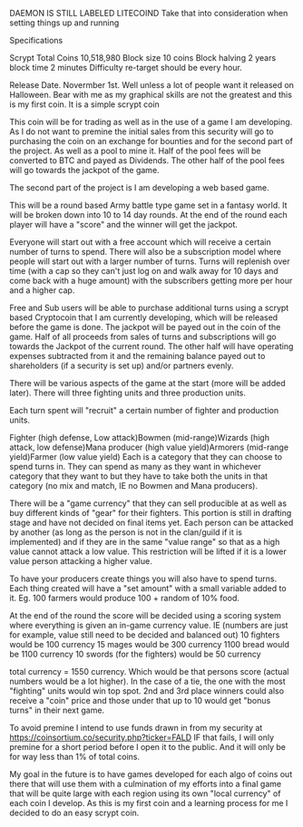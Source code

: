 DAEMON IS STILL LABELED LITECOIND  Take that into consideration when setting things up and running



Specifications

Scrypt
Total Coins 10,518,980
Block size 10 coins
Block halving 2 years
block time 2 minutes
Difficulty re-target should be every hour.

Release Date.  Novermber 1st.  Well unless a lot of people want it released on Halloween.
Bear with me as my graphical skills are not the greatest and this is my first coin.  It is a simple scrypt coin


This coin will be for trading as well as in the use of a game I am developing.  As I do not want to premine the initial sales from this security will go to purchasing the coin on an exchange for bounties and for the second part of the project.  As well as a pool to mine it.  Half of the pool fees will be converted to BTC and payed as Dividends.  The other half of the pool fees will go towards the jackpot of the game.

The second part of the project is I am developing a web based game. 

This will be a round based Army battle type game set in a fantasy world.  It will be broken down into 10 to 14 day rounds.  At the end of the round each player will have a "score" and the winner will get the jackpot.

Everyone will start out with a free account which will receive a certain number of turns to spend.  There will also be a subscription model where people will start out with a larger number of turns.  Turns will replenish over time (with a cap so they can't just log on and walk away for 10 days and come back with a huge amount) with the subscribers getting more per hour and a higher cap.

Free and Sub users will be able to purchase additional turns using a scrypt based Cryptocoin that I am currently developing, which will be released before the game is done.  The jackpot will be payed out in the coin of the game.  Half of all proceeds from sales of turns and subscriptions will go towards the Jackpot of the current round.  The other half will have operating expenses subtracted from it and the remaining balance payed out to shareholders (if a security is set up) and/or partners evenly.


There will be various aspects of the game at the start (more will be added later).  There will three fighting units and three production units.

Each turn spent will "recruit" a certain number of fighter and production units. 

Fighter (high defense, Low attack)Bowmen (mid-range)Wizards (high attack, low defense)Mana producer (high value yield)Armorers (mid-range yield)Farmer (low value yield)
Each  is a category that they can choose to spend turns in.  They can spend as many as they want in whichever category that they want to but they have to take both the units in that category (no mix and match, IE no Bowmen and Mana producers).


There will be a "game currency" that they can sell producible at as well as buy different kinds of "gear" for their fighters.  This portion is still in drafting stage and have not decided on final items yet.  Each person can be attacked by another (as long as the person is not in the clan/guild if it is implemented) and if they are in the same "value range" so that as a high value cannot attack a low value.  This restriction will be lifted if it is a lower value person attacking a higher value.


To have your producers create things you will also have to spend turns.  Each thing created will have a "set amount" with a small variable added to it.  Eg. 100 farmers would produce 100 + random of 10% food.

At the end of the round the score will be decided using a scoring system where everything is given an in-game currency value. IE
(numbers are just for example, value still need to be decided and balanced out)
10 fighters would be 100 currency
15 mages would be 300 currency
1100 bread would be 1100 currency
10 swords (for the fighters) would be 50 currency

total currency = 1550 currency.  Which would be that persons score (actual numbers would be a lot higher).  In the case of a tie, the one with the most "fighting" units would win top spot.  2nd and 3rd place winners could also receive a "coin" price and those under that up to 10 would get "bonus turns" in their next game.


To avoid premine I intend to use funds drawn in from my security at https://coinsortium.co/security.php?ticker=FALD IF that fails, I will only premine for a short period before I open it to the public.  And it will only be for way less than 1% of total coins.

My goal in the future is to have games developed for each algo of coins out there that will use them with a culmination of my efforts into a final game that will be quite large with each region using its own "local currency" of each coin I develop.  As this is my first coin and a learning process for me I decided to do an easy scrypt coin.
